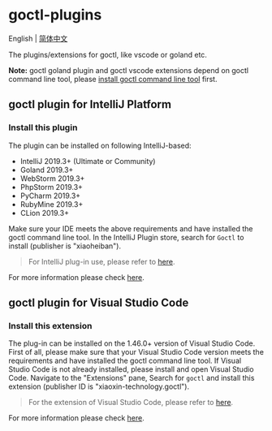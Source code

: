 # goctl-plugins

English | [简体中文](README.md)

The plugins/extensions for goctl, like vscode or goland etc.

**Note:** goctl goland plugin and goctl vscode extensions depend on goctl command line tool, please [install goctl command line tool](https://github.com/tal-tech/go-zero#5-quick-start) first.

## goctl plugin for IntelliJ Platform

### Install this plugin

The plugin can be installed on following IntelliJ-based:

* IntelliJ 2019.3+ (Ultimate or Community)
* Goland 2019.3+
* WebStorm 2019.3+
* PhpStorm 2019.3+
* PyCharm 2019.3+
* RubyMine 2019.3+
* CLion 2019.3+

Make sure your IDE meets the above requirements and have installed the goctl command line tool. In the IntelliJ Plugin store, search for `Goctl` to install (publisher is "xiaoheiban").

> For IntelliJ plug-in use, please refer to [here](https://www.jetbrains.com/idea/help/managing-enterprise-plugin-repositories.html).

For more information please check [here](goland/README.md).

## goctl plugin for Visual Studio Code

### Install this extension

The plug-in can be installed on the 1.46.0+ version of Visual Studio Code. First of all, please make sure that your Visual Studio Code version meets the requirements and have installed the goctl command line tool. If Visual Studio Code is not already installed, please install and open Visual Studio Code. Navigate to the "Extensions" pane, Search for `goctl` and install this extension (publisher ID is "xiaoxin-technology.goctl").

> For the extension of Visual Studio Code, please refer to [here](https://code.visualstudio.com/docs/editor/extension-gallery).

For more information please check [here](vscode/README.md).